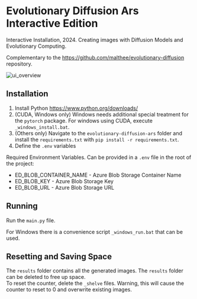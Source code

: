 # Evolutionary Diffusion Ars Interactive Edition
Interactive Installation, 2024. Creating images with Diffusion Models and Evolutionary Computing. 

Complementary to the https://github.com/malthee/evolutionary-diffusion repository.

<img alt="ui_overview" src="https://github.com/user-attachments/assets/57bd2aea-fb3b-4fc4-9114-4205bd06c7df">

## Installation
1. Install Python https://www.python.org/downloads/
2. (CUDA, Windows only) Windows needs additional special treatment for the `pytorch` package. For windows using CUDA, execute `_windows_install.bat`. 
2. (Others only) Navigate to the `evolutionary-diffusion-ars` folder and install the `requirements.txt` with `pip install -r requirements.txt`.
3. Define the `.env` variables

Required Environment Variables. Can be provided in a `.env` file in the root of the project:
* ED_BLOB_CONTAINER_NAME - Azure Blob Storage Container Name
* ED_BLOB_KEY - Azure Blob Storage Key
* ED_BLOB_URL - Azure Blob Storage URL

## Running
Run the `main.py` file.

For Windows there is a convenience script `_windows_run.bat` that can be used.

## Resetting and Saving Space
The `results` folder contains all the generated images. The `results` folder can be deleted to free up space.  
To reset the counter, delete the `_shelve` files. Warning, this will cause the counter to reset to 0 and overwrite existing images.
